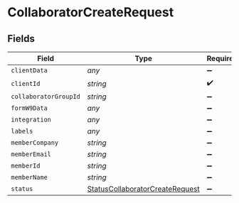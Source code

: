 # CollaboratorCreateRequest


## Fields

| Field                                                                                     | Type                                                                                      | Required                                                                                  | Description                                                                               |
| ----------------------------------------------------------------------------------------- | ----------------------------------------------------------------------------------------- | ----------------------------------------------------------------------------------------- | ----------------------------------------------------------------------------------------- |
| `clientData`                                                                              | *any*                                                                                     | :heavy_minus_sign:                                                                        | N/A                                                                                       |
| `clientId`                                                                                | *string*                                                                                  | :heavy_check_mark:                                                                        | N/A                                                                                       |
| `collaboratorGroupId`                                                                     | *string*                                                                                  | :heavy_minus_sign:                                                                        | N/A                                                                                       |
| `formW9Data`                                                                              | *any*                                                                                     | :heavy_minus_sign:                                                                        | N/A                                                                                       |
| `integration`                                                                             | *any*                                                                                     | :heavy_minus_sign:                                                                        | N/A                                                                                       |
| `labels`                                                                                  | *any*                                                                                     | :heavy_minus_sign:                                                                        | N/A                                                                                       |
| `memberCompany`                                                                           | *string*                                                                                  | :heavy_minus_sign:                                                                        | N/A                                                                                       |
| `memberEmail`                                                                             | *string*                                                                                  | :heavy_minus_sign:                                                                        | N/A                                                                                       |
| `memberId`                                                                                | *string*                                                                                  | :heavy_minus_sign:                                                                        | N/A                                                                                       |
| `memberName`                                                                              | *string*                                                                                  | :heavy_minus_sign:                                                                        | N/A                                                                                       |
| `status`                                                                                  | [StatusCollaboratorCreateRequest](../../models/shared/statuscollaboratorcreaterequest.md) | :heavy_minus_sign:                                                                        | N/A                                                                                       |